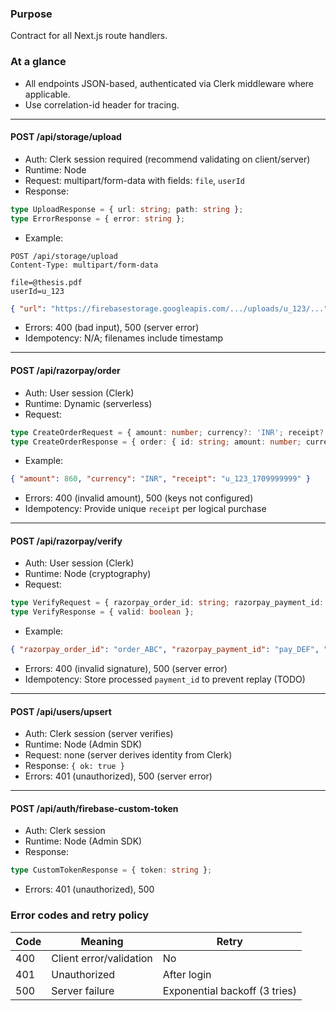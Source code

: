 ### Purpose
Contract for all Next.js route handlers.

### At a glance
- All endpoints JSON-based, authenticated via Clerk middleware where applicable.
- Use correlation-id header for tracing.

---

#### POST /api/storage/upload
- Auth: Clerk session required (recommend validating on client/server)
- Runtime: Node
- Request: multipart/form-data with fields: `file`, `userId`
- Response:
```ts
type UploadResponse = { url: string; path: string };
type ErrorResponse = { error: string };
```
- Example:
```http
POST /api/storage/upload
Content-Type: multipart/form-data

file=@thesis.pdf
userId=u_123
```
```json
{ "url": "https://firebasestorage.googleapis.com/.../uploads/u_123/...", "path": "uploads/u_123/..." }
```
- Errors: 400 (bad input), 500 (server error)
- Idempotency: N/A; filenames include timestamp

---

#### POST /api/razorpay/order
- Auth: User session (Clerk)
- Runtime: Dynamic (serverless)
- Request:
```ts
type CreateOrderRequest = { amount: number; currency?: 'INR'; receipt?: string };
type CreateOrderResponse = { order: { id: string; amount: number; currency: string; receipt: string } };
```
- Example:
```json
{ "amount": 860, "currency": "INR", "receipt": "u_123_1709999999" }
```
- Errors: 400 (invalid amount), 500 (keys not configured)
- Idempotency: Provide unique `receipt` per logical purchase

---

#### POST /api/razorpay/verify
- Auth: User session (Clerk)
- Runtime: Node (cryptography)
- Request:
```ts
type VerifyRequest = { razorpay_order_id: string; razorpay_payment_id: string; razorpay_signature: string };
type VerifyResponse = { valid: boolean };
```
- Example:
```json
{ "razorpay_order_id": "order_ABC", "razorpay_payment_id": "pay_DEF", "razorpay_signature": "sig_XYZ" }
```
- Errors: 400 (invalid signature), 500 (server error)
- Idempotency: Store processed `payment_id` to prevent replay (TODO)

---

#### POST /api/users/upsert
- Auth: Clerk session (server verifies)
- Runtime: Node (Admin SDK)
- Request: none (server derives identity from Clerk)
- Response: `{ ok: true }`
- Errors: 401 (unauthorized), 500 (server error)

---

#### POST /api/auth/firebase-custom-token
- Auth: Clerk session
- Runtime: Node (Admin SDK)
- Response:
```ts
type CustomTokenResponse = { token: string };
```
- Errors: 401 (unauthorized), 500

### Error codes and retry policy
| Code | Meaning | Retry |
| --- | --- | --- |
| 400 | Client error/validation | No |
| 401 | Unauthorized | After login |
| 500 | Server failure | Exponential backoff (3 tries) |


